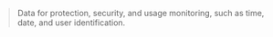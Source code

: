 > Data for protection, security, and usage monitoring, such as time, date, and user identification. 